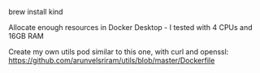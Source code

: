 brew install kind

Allocate enough resources in Docker Desktop - I tested with 4 CPUs and 16GB RAM

Create my own utils pod similar to this one, with curl and openssl:
https://github.com/arunvelsriram/utils/blob/master/Dockerfile